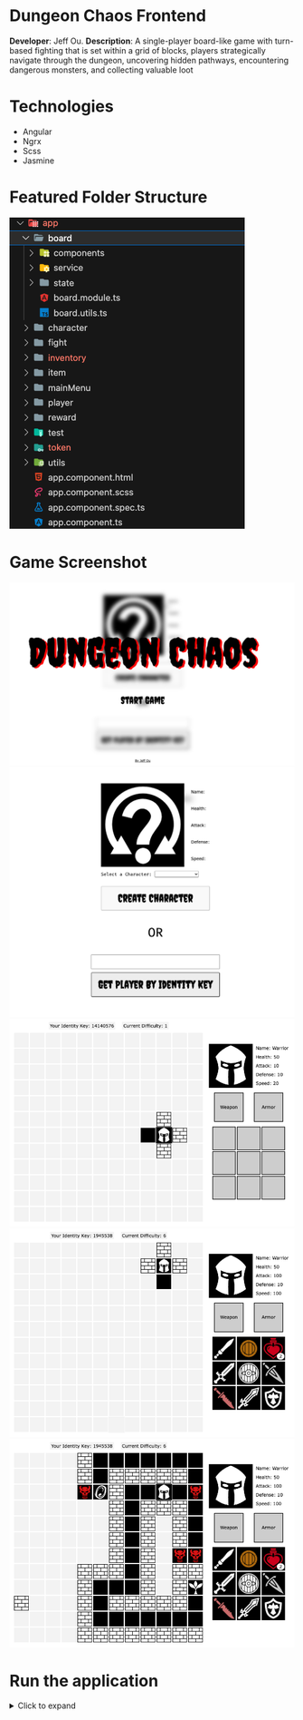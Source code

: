 # Dungeon Chaos Frontend

**Developer**: Jeff Ou. 
**Description**: A single-player board-like game with turn-based fighting that is set within a grid of blocks, players strategically navigate through the dungeon, uncovering hidden pathways, encountering dangerous monsters, and collecting valuable loot

# Technologies

- Angular
- Ngrx
- Scss
- Jasmine

# Featured Folder Structure

![featured-folder](resource/featured-folder-structure.png)

# Game Screenshot

![main-menu](./resource/main-menu.png)
![character-form](./resource/character-form.png)
![board](resource/board.png)
![inventory](resource/inventory.png)
![dungeon](resource/dungeon.png)

# Run the application

<details>
<summary>Click to expand</summary>

This project was generated with [Angular CLI](https://github.com/angular/angular-cli) version 16.0.2.

## Development server

Run `ng serve` for a dev server. Navigate to `http://localhost:4200/`. The application will automatically reload if you change any of the source files.

## Code scaffolding

Run `ng generate component component-name` to generate a new component. You can also use `ng generate directive|pipe|service|class|guard|interface|enum|module`.

## Build

Run `ng build` to build the project. The build artifacts will be stored in the `dist/` directory.

## Running unit tests

Run `ng test` to execute the unit tests via [Karma](https://karma-runner.github.io).

## Running end-to-end tests

Run `ng e2e` to execute the end-to-end tests via a platform of your choice. To use this command, you need to first add a package that implements end-to-end testing capabilities.

## Further help

To get more help on the Angular CLI use `ng help` or go check out the [Angular CLI Overview and Command Reference](https://angular.io/cli) page.

</details>
